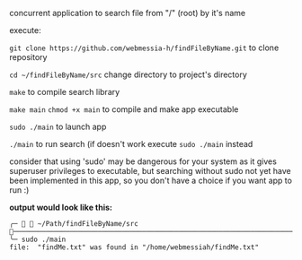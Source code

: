 concurrent application to search file from "/" (root) by it's name 

execute:

 ```git clone https://github.com/webmessia-h/findFileByName.git``` to clone repository

```cd ~/findFileByName/src``` change directory to project's directory
 
 ```make``` to compile search library 

```make main``` ```chmod +x main``` to compile and make app executable

 ```sudo ./main``` to launch app

 ```./main``` to run search (if doesn't work execute ```sudo ./main``` instead

 consider that using 'sudo' may be dangerous for your system as it gives superuser privileges to executable, but searching without sudo not yet have been implemented in this app, so you don't have a choice if you want app to run :)

**output would look like this:**
```
╭─   ~/Path/findFileByName/src ───────────────────────────────────────────────────────────────────────────────────────────────
╰─ sudo ./main
file:  "findMe.txt" was found in "/home/webmessiah/findMe.txt"
```
